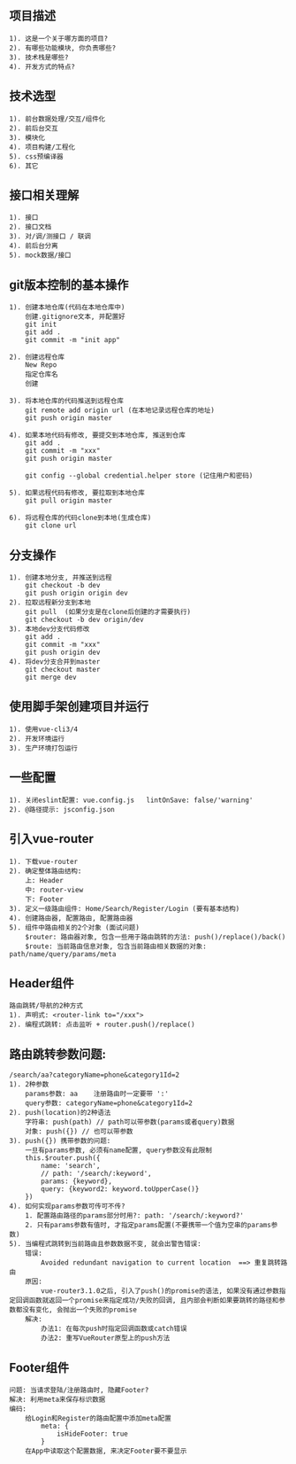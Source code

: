 ## 项目描述
    1). 这是一个关于哪方面的项目?
    2). 有哪些功能模块, 你负责哪些?
    3). 技术栈是哪些?
    4). 开发方式的特点?

## 技术选型
    1). 前台数据处理/交互/组件化
    2). 前后台交互
    3). 模块化
    4). 项目构建/工程化
    5). css预编译器
    6). 其它

## 接口相关理解
    1). 接口
    2). 接口文档
    3). 对/调/测接口 / 联调
    4). 前后台分离
    5). mock数据/接口

## git版本控制的基本操作
    1). 创建本地仓库(代码在本地仓库中)
        创建.gitignore文本, 并配置好
        git init
        git add .
        git commit -m "init app"

    2). 创建远程仓库
        New Repo
        指定仓库名
        创建		

    3). 将本地仓库的代码推送到远程仓库
        git remote add origin url (在本地记录远程仓库的地址)
        git push origin master

    4). 如果本地代码有修改, 要提交到本地仓库, 推送到仓库
        git add .
        git commit -m "xxx"
        git push origin master

        git config --global credential.helper store (记住用户和密码)

    5). 如果远程代码有修改, 要拉取到本地仓库
        git pull origin master

    6). 将远程仓库的代码clone到本地(生成仓库)
        git clone url

## 分支操作
    1). 创建本地分支, 并推送到远程
        git checkout -b dev
        git push origin origin dev
    2). 拉取远程新分支到本地
        git pull  (如果分支是在clone后创建的才需要执行)
        git checkout -b dev origin/dev
    3). 本地dev分支代码修改
        git add .
        git commit -m "xxx"
        git push origin dev
    4). 将dev分支合并到master
        git checkout master
        git merge dev
	
## 使用脚手架创建项目并运行
    1). 使用vue-cli3/4
    2). 开发环境运行
    3). 生产环境打包运行

## 一些配置
    1). 关闭eslint配置: vue.config.js   lintOnSave: false/'warning'
    2). @路径提示: jsconfig.json

## 引入vue-router
    1). 下载vue-router
    2). 确定整体路由结构:
        上: Header
        中: router-view
        下: Footer
    3). 定义一级路由组件: Home/Search/Register/Login (要有基本结构)
    4). 创建路由器, 配置路由, 配置路由器
    5). 组件中路由相关的2个对象 (面试问题)
        $router: 路由器对象, 包含一些用于路由跳转的方法: push()/replace()/back()
        $route: 当前路由信息对象, 包含当前路由相关数据的对象: path/name/query/params/meta
## Header组件
    路由跳转/导航的2种方式
    1). 声明式: <router-link to="/xxx"> 
    2). 编程式跳转: 点击监听 + router.push()/replace()

## 路由跳转参数问题:
    /search/aa?categoryName=phone&category1Id=2
    1). 2种参数
        params参数: aa    注册路由时一定要带 ':'
        query参数: categoryName=phone&category1Id=2
    2). push(location)的2种语法
        字符串: push(path) // path可以带参数(params或者query)数据
        对象: push({}) // 也可以带参数
    3). push({}) 携带参数的问题:
        一旦有params参数, 必须有name配置, query参数没有此限制
        this.$router.push({
            name: 'search', 
            // path: '/search/:keyword',
            params: {keyword},
            query: {keyword2: keyword.toUpperCase()}
        })
    4). 如何实现params参数可传可不传?
        1. 配置路由路径的params部分时用?: path: '/search/:keyword?'
        2. 只有params参数有值时, 才指定params配置(不要携带一个值为空串的params参数)
    5). 当编程式跳转到当前路由且参数数据不变, 就会出警告错误:
        错误: 
            Avoided redundant navigation to current location  ==> 重复跳转路由
        原因: 
            vue-router3.1.0之后, 引入了push()的promise的语法, 如果没有通过参数指定回调函数就返回一个promise来指定成功/失败的回调, 且内部会判断如果要跳转的路径和参数都没有变化, 会抛出一个失败的promise
        解决:
            办法1: 在每次push时指定回调函数或catch错误
            办法2: 重写VueRouter原型上的push方法
    
## Footer组件
    问题: 当请求登陆/注册路由时, 隐藏Footer?
    解决: 利用meta来保存标识数据
    编码:
        给Login和Register的路由配置中添加meta配置
            meta: {
                isHideFooter: true
            }
        在App中读取这个配置数据, 来决定Footer要不要显示
